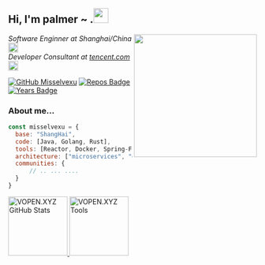 <h2> Hi, I'm palmer ~ .<img src="https://media.giphy.com/media/Qs1EbHPzBtBvRdECyg/giphy.gif" width="30" height="30"></h2>
<img align='right' src="https://media.giphy.com/media/2sMOUSy658zgS1CjY7/giphy.gif" width="249">
<p><em>Software Enginner at Shanghai/China </a><img src="https://media.giphy.com/media/fYSnHlufseco8Fh93Z/giphy.gif" width="20"></br>Developer Consultant at <a href="https://www.tencent.com">tencent.com</a><img src="https://media.giphy.com/media/WUlplcMpOCEmTGBtBW/giphy.gif" width="20"> 
</em></p>

[![GitHub Misselvexu](https://img.shields.io/github/followers/misselvexu?label=follow&style=social)](https://github.com/misselvexu)
[![Repos Badge](https://badges.pufler.dev/repos/misselvexu)](https://badges.pufler.dev)
[![Years Badge](https://badges.pufler.dev/years/misselvexu)](https://badges.pufler.dev)

### About me...  

```javascript
const misselvexu = {
  base: "ShangHai",
  code: [Java, Golang, Rust],
  tools: [Reactor, Docker, Spring-Framework, Spring-Cloud],
  architecture: ["microservices", "event-driven", "design system pattern", "database"],
  communities: {
      // .. ... ....
  }
}
```

<a href="https://vopen.xyz">
<img height="120px" src="https://github-readme-stats.vercel.app/api?username=misselvexu&hide_title=true&hide_border=true&show_icons=true&include_all_commits=true&count_private=true&line_height=21&text_color=000&icon_color=000&bg_color=0,ea6161,ffc64d,fffc4d,52fa5a&theme=graywhite" alt="VOPEN.XYZ GitHub Stats"/>
<img height="120px" src="https://github-readme-stats.vercel.app/api/top-langs/?username=misselvexu&hide=html&hide_title=true&hide_border=true&layout=compact&langs_count=7&exclude_repo=comp426,Redventures-Movie-Quotes&text_color=000&icon_color=fff&bg_color=0,52fa5a,4dfcff,c64dff&theme=graywhite" alt="VOPEN.XYZ Tools"/>
</a>

